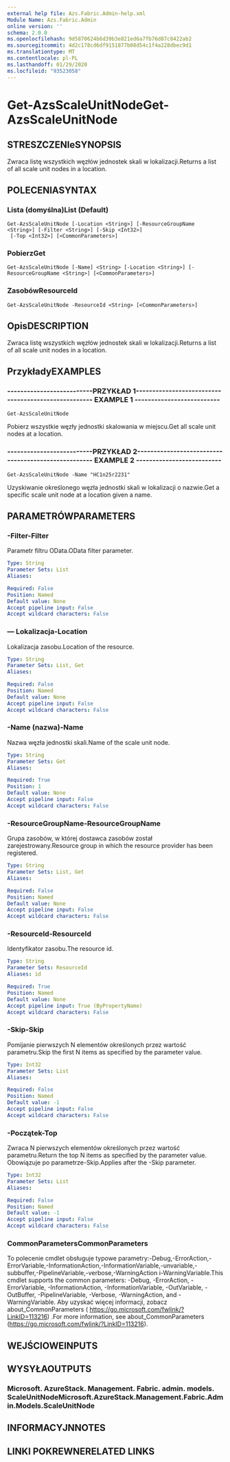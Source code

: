 ```yaml
---
external help file: Azs.Fabric.Admin-help.xml
Module Name: Azs.Fabric.Admin
online version: ''
schema: 2.0.0
ms.openlocfilehash: 9d5870624b6d39b3e821ed6a7fb76d87c8422ab2
ms.sourcegitcommit: 4d2c178cd6df9151877b08d54c1f4a228dbec9d1
ms.translationtype: MT
ms.contentlocale: pl-PL
ms.lasthandoff: 01/29/2020
ms.locfileid: "93523058"
---
```

# <span data-ttu-id="1751b-101">Get-AzsScaleUnitNode</span><span class="sxs-lookup"><span data-stu-id="1751b-101">Get-AzsScaleUnitNode</span></span>

## <span data-ttu-id="1751b-102">STRESZCZENIe</span><span class="sxs-lookup"><span data-stu-id="1751b-102">SYNOPSIS</span></span>
<span data-ttu-id="1751b-103">Zwraca listę wszystkich węzłów jednostek skali w lokalizacji.</span><span class="sxs-lookup"><span data-stu-id="1751b-103">Returns a list of all scale unit nodes in a location.</span></span>

## <span data-ttu-id="1751b-104">POLECENIA</span><span class="sxs-lookup"><span data-stu-id="1751b-104">SYNTAX</span></span>

### <span data-ttu-id="1751b-105">Lista (domyślna)</span><span class="sxs-lookup"><span data-stu-id="1751b-105">List (Default)</span></span>
```
Get-AzsScaleUnitNode [-Location <String>] [-ResourceGroupName <String>] [-Filter <String>] [-Skip <Int32>]
 [-Top <Int32>] [<CommonParameters>]
```

### <span data-ttu-id="1751b-106">Pobierz</span><span class="sxs-lookup"><span data-stu-id="1751b-106">Get</span></span>
```
Get-AzsScaleUnitNode [-Name] <String> [-Location <String>] [-ResourceGroupName <String>] [<CommonParameters>]
```

### <span data-ttu-id="1751b-107">Zasobów</span><span class="sxs-lookup"><span data-stu-id="1751b-107">ResourceId</span></span>
```
Get-AzsScaleUnitNode -ResourceId <String> [<CommonParameters>]
```

## <span data-ttu-id="1751b-108">Opis</span><span class="sxs-lookup"><span data-stu-id="1751b-108">DESCRIPTION</span></span>
<span data-ttu-id="1751b-109">Zwraca listę wszystkich węzłów jednostek skali w lokalizacji.</span><span class="sxs-lookup"><span data-stu-id="1751b-109">Returns a list of all scale unit nodes in a location.</span></span>

## <span data-ttu-id="1751b-110">Przykłady</span><span class="sxs-lookup"><span data-stu-id="1751b-110">EXAMPLES</span></span>

### <span data-ttu-id="1751b-111">--------------------------PRZYKŁAD 1--------------------------</span><span class="sxs-lookup"><span data-stu-id="1751b-111">-------------------------- EXAMPLE 1 --------------------------</span></span>
```
Get-AzsScaleUnitNode
```

<span data-ttu-id="1751b-112">Pobierz wszystkie węzły jednostki skalowania w miejscu.</span><span class="sxs-lookup"><span data-stu-id="1751b-112">Get all scale unit nodes at a location.</span></span>

### <span data-ttu-id="1751b-113">--------------------------PRZYKŁAD 2--------------------------</span><span class="sxs-lookup"><span data-stu-id="1751b-113">-------------------------- EXAMPLE 2 --------------------------</span></span>
```
Get-AzsScaleUnitNode -Name "HC1n25r2231"
```

<span data-ttu-id="1751b-114">Uzyskiwanie określonego węzła jednostki skali w lokalizacji o nazwie.</span><span class="sxs-lookup"><span data-stu-id="1751b-114">Get a specific scale unit node at a location given a name.</span></span>

## <span data-ttu-id="1751b-115">PARAMETRÓW</span><span class="sxs-lookup"><span data-stu-id="1751b-115">PARAMETERS</span></span>

### <span data-ttu-id="1751b-116">-Filter</span><span class="sxs-lookup"><span data-stu-id="1751b-116">-Filter</span></span>
<span data-ttu-id="1751b-117">Parametr filtru OData.</span><span class="sxs-lookup"><span data-stu-id="1751b-117">OData filter parameter.</span></span>

```yaml
Type: String
Parameter Sets: List
Aliases: 

Required: False
Position: Named
Default value: None
Accept pipeline input: False
Accept wildcard characters: False
```

### <span data-ttu-id="1751b-118">— Lokalizacja</span><span class="sxs-lookup"><span data-stu-id="1751b-118">-Location</span></span>
<span data-ttu-id="1751b-119">Lokalizacja zasobu.</span><span class="sxs-lookup"><span data-stu-id="1751b-119">Location of the resource.</span></span>

```yaml
Type: String
Parameter Sets: List, Get
Aliases: 

Required: False
Position: Named
Default value: None
Accept pipeline input: False
Accept wildcard characters: False
```

### <span data-ttu-id="1751b-120">-Name (nazwa)</span><span class="sxs-lookup"><span data-stu-id="1751b-120">-Name</span></span>
<span data-ttu-id="1751b-121">Nazwa węzła jednostki skali.</span><span class="sxs-lookup"><span data-stu-id="1751b-121">Name of the scale unit node.</span></span>

```yaml
Type: String
Parameter Sets: Get
Aliases: 

Required: True
Position: 1
Default value: None
Accept pipeline input: False
Accept wildcard characters: False
```

### <span data-ttu-id="1751b-122">-ResourceGroupName</span><span class="sxs-lookup"><span data-stu-id="1751b-122">-ResourceGroupName</span></span>
<span data-ttu-id="1751b-123">Grupa zasobów, w której dostawca zasobów został zarejestrowany.</span><span class="sxs-lookup"><span data-stu-id="1751b-123">Resource group in which the resource provider has been registered.</span></span>

```yaml
Type: String
Parameter Sets: List, Get
Aliases: 

Required: False
Position: Named
Default value: None
Accept pipeline input: False
Accept wildcard characters: False
```

### <span data-ttu-id="1751b-124">-ResourceId</span><span class="sxs-lookup"><span data-stu-id="1751b-124">-ResourceId</span></span>
<span data-ttu-id="1751b-125">Identyfikator zasobu.</span><span class="sxs-lookup"><span data-stu-id="1751b-125">The resource id.</span></span>

```yaml
Type: String
Parameter Sets: ResourceId
Aliases: id

Required: True
Position: Named
Default value: None
Accept pipeline input: True (ByPropertyName)
Accept wildcard characters: False
```

### <span data-ttu-id="1751b-126">-Skip</span><span class="sxs-lookup"><span data-stu-id="1751b-126">-Skip</span></span>
<span data-ttu-id="1751b-127">Pomijanie pierwszych N elementów określonych przez wartość parametru.</span><span class="sxs-lookup"><span data-stu-id="1751b-127">Skip the first N items as specified by the parameter value.</span></span>

```yaml
Type: Int32
Parameter Sets: List
Aliases: 

Required: False
Position: Named
Default value: -1
Accept pipeline input: False
Accept wildcard characters: False
```

### <span data-ttu-id="1751b-128">-Początek</span><span class="sxs-lookup"><span data-stu-id="1751b-128">-Top</span></span>
<span data-ttu-id="1751b-129">Zwraca N pierwszych elementów określonych przez wartość parametru.</span><span class="sxs-lookup"><span data-stu-id="1751b-129">Return the top N items as specified by the parameter value.</span></span>
<span data-ttu-id="1751b-130">Obowiązuje po parametrze-Skip.</span><span class="sxs-lookup"><span data-stu-id="1751b-130">Applies after the -Skip parameter.</span></span>

```yaml
Type: Int32
Parameter Sets: List
Aliases: 

Required: False
Position: Named
Default value: -1
Accept pipeline input: False
Accept wildcard characters: False
```

### <span data-ttu-id="1751b-131">CommonParameters</span><span class="sxs-lookup"><span data-stu-id="1751b-131">CommonParameters</span></span>
<span data-ttu-id="1751b-132">To polecenie cmdlet obsługuje typowe parametry:-Debug,-ErrorAction,-ErrorVariable,-InformationAction,-InformationVariable,-unvariable,-subbuffer,-PipelineVariable,-verbose,-WarningAction i-WarningVariable.</span><span class="sxs-lookup"><span data-stu-id="1751b-132">This cmdlet supports the common parameters: -Debug, -ErrorAction, -ErrorVariable, -InformationAction, -InformationVariable, -OutVariable, -OutBuffer, -PipelineVariable, -Verbose, -WarningAction, and -WarningVariable.</span></span> <span data-ttu-id="1751b-133">Aby uzyskać więcej informacji, zobacz about_CommonParameters ( https://go.microsoft.com/fwlink/?LinkID=113216) .</span><span class="sxs-lookup"><span data-stu-id="1751b-133">For more information, see about_CommonParameters (https://go.microsoft.com/fwlink/?LinkID=113216).</span></span>

## <span data-ttu-id="1751b-134">WEJŚCIOWE</span><span class="sxs-lookup"><span data-stu-id="1751b-134">INPUTS</span></span>

## <span data-ttu-id="1751b-135">WYSYŁA</span><span class="sxs-lookup"><span data-stu-id="1751b-135">OUTPUTS</span></span>

### <span data-ttu-id="1751b-136">Microsoft. AzureStack. Management. Fabric. admin. models. ScaleUnitNode</span><span class="sxs-lookup"><span data-stu-id="1751b-136">Microsoft.AzureStack.Management.Fabric.Admin.Models.ScaleUnitNode</span></span>

## <span data-ttu-id="1751b-137">INFORMACYJN</span><span class="sxs-lookup"><span data-stu-id="1751b-137">NOTES</span></span>

## <span data-ttu-id="1751b-138">LINKI POKREWNE</span><span class="sxs-lookup"><span data-stu-id="1751b-138">RELATED LINKS</span></span>

